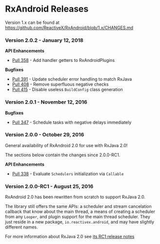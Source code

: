 # RxAndroid Releases #

Version 1.x can be found at https://github.com/ReactiveX/RxAndroid/blob/1.x/CHANGES.md

### Version 2.0.2 - January 12, 2018 ###

**API Enhancements**

 * [Pull 358](https://github.com/ReactiveX/RxAndroid/pull/358) - Add handler getters to RxAndroidPlugins

**Bugfixes**

 * [Pull 391](https://github.com/ReactiveX/RxAndroid/pull/391) - Update scheduler error handling to match RxJava
 * [Pull 408](https://github.com/ReactiveX/RxAndroid/pull/408) - Remove superfluous negative checks
 * [Pull 415](https://github.com/ReactiveX/RxAndroid/pull/415) - Disable useless `BuildConfig` class generation


### Version 2.0.1 - November 12, 2016 ###

**Bugfixes**

 * [Pull 347](https://github.com/ReactiveX/RxAndroid/pull/347) - Schedule tasks with negative delays immediately


### Version 2.0.0 - October 29, 2016 ###

General availability of RxAndroid 2.0 for use with RxJava 2.0!

The sections below contain the changes since 2.0.0-RC1.

**API Enhancements**

 * [Pull 338](https://github.com/ReactiveX/RxAndroid/pull/338) - Evaluate `Schedulers` initialization via `Callable`


### Version 2.0.0-RC1 - August 25, 2016 ###

RxAndroid 2.0 has been rewritten from scratch to support RxJava 2.0.

The library still offers the same APIs: a scheduler and stream cancelation callback that know about
the main thread, a means of creating a scheduler from any `Looper`, and plugin support for the
main thread scheduler. They just reside in a new package, `io.reactivex.android`, and may have
slightly different names.

For more information about RxJava 2.0 see
[its RC1 release notes](https://github.com/ReactiveX/RxJava/releases/tag/v2.0.0-RC1)
